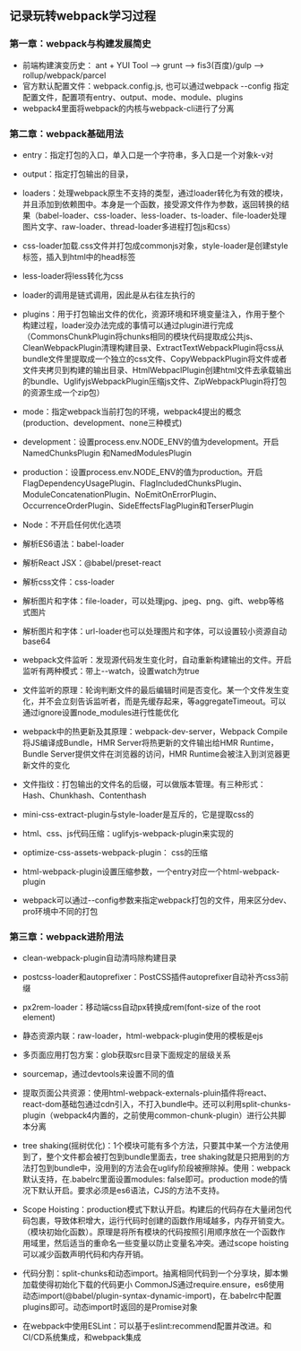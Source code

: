 ## 记录玩转webpack学习过程

### 第一章：webpack与构建发展简史
* 前端构建演变历史： ant + YUI Tool -->  grunt  -->  fis3(百度)/gulp  --> rollup/webpack/parcel
* 官方默认配置文件：webpack.config.js, 也可以通过webpack --config 指定配置文件，配置项有entry、output、mode、module、plugins
* webpack4里面将webpack的内核与webpack-cli进行了分离

### 第二章：webpack基础用法
* entry：指定打包的入口，单入口是一个字符串，多入口是一个对象k-v对
* output：指定打包输出的目录，
* loaders：处理webpack原生不支持的类型，通过loader转化为有效的模块，并且添加到依赖图中。本身是一个函数，接受源文件作为参数，返回转换的结果（babel-loader、css-loader、less-loader、ts-loader、file-loader处理图片文字、raw-loader、thread-loader多进程打包js和css）
* css-loader加载.css文件并打包成commonjs对象，style-loader是创建style标签，插入到html中的head标签
* less-loader将less转化为css
* loader的调用是链式调用，因此是从右往左执行的
* plugins：用于打包输出文件的优化，资源环境和环境变量注入，作用于整个构建过程，loader没办法完成的事情可以通过plugin进行完成（CommonsChunkPlugin将chunks相同的模块代码提取成公共js、CleanWebpackPlugin清理构建目录、ExtractTextWebpackPlugin将css从bundle文件里提取成一个独立的css文件、CopyWebpackPlugin将文件或者文件夹拷贝到构建的输出目录、HtmlWebpaclPlugin创建html文件去承载输出的bundle、UglifyjsWebpackPlugin压缩js文件、ZipWebpackPlugin将打包的资源生成一个zip包）
* mode：指定webpack当前打包的环境，webpack4提出的概念(production、development、none三种模式)
* development：设置process.env.NODE_ENV的值为development。开启NamedChunksPlugin 和NamedModulesPlugin
* production：设置process.env.NODE_ENV的值为production。开启FlagDependencyUsagePlugin、FlagIncludedChunksPlugin、ModuleConcatenationPlugin、NoEmitOnErrorPlugin、OccurrenceOrderPlugin、SideEffectsFlagPlugin和TerserPlugin
* Node：不开启任何优化选项

* 解析ES6语法：babel-loader
* 解析React JSX：@babel/preset-react
* 解析css文件：css-loader
* 解析图片和字体：file-loader，可以处理jpg、jpeg、png、gift、webp等格式图片
* 解析图片和字体：url-loader也可以处理图片和字体，可以设置较小资源自动base64
* webpack文件监听：发现源代码发生变化时，自动重新构建输出的文件。开启监听有两种模式：带上--watch，设置watch为true
* 文件监听的原理：轮询判断文件的最后编辑时间是否变化。某一个文件发生变化，并不会立刻告诉监听者，而是先缓存起来，等aggregateTimeout。可以通过ignore设置node_modules进行性能优化
* webpack中的热更新及其原理：webpack-dev-server，Webpack Compile将JS编译成Bundle，HMR Server将热更新的文件输出给HMR Runtime，Bundle Server提供文件在浏览器的访问，HMR Runtime会被注入到浏览器更新文件的变化

* 文件指纹：打包输出的文件名的后缀，可以做版本管理。有三种形式：Hash、Chunkhash、Contenthash
* mini-css-extract-plugin与style-loader是互斥的，它是提取css的
* html、css、js代码压缩：uglifyjs-webpack-plugin来实现的
* optimize-css-assets-webpack-plugin： css的压缩
* html-webpack-plugin设置压缩参数，一个entry对应一个html-webpack-plugin
* webpack可以通过--config参数来指定webpack打包的文件，用来区分dev、pro环境中不同的打包

### 第三章：webpack进阶用法
* clean-webpack-plugin自动清吗除构建目录
* postcss-loader和autoprefixer：PostCSS插件autoprefixer自动补齐css3前缀
* px2rem-loader：移动端css自动px转换成rem(font-size of the root element)
* 静态资源内联：raw-loader，html-webpack-plugin使用的模板是ejs
* 多页面应用打包方案：glob获取src目录下面规定的层级关系

* sourcemap，通过devtools来设置不同的值
* 提取页面公共资源：使用html-webpack-externals-pluin插件将react、react-dom基础包通过cdn引入，不打入bundle中。还可以利用split-chunks-plugin（webpack4内置的，之前使用common-chunk-plugin）进行公共脚本分离

* tree shaking(摇树优化)：1个模块可能有多个方法，只要其中某一个方法使用到了，整个文件都会被打包到bundle里面去，tree shaking就是只把用到的方法打包到bundle中，没用到的方法会在uglify阶段被擦除掉。使用：webpack默认支持，在.babelrc里面设置modules: false即可。production mode的情况下默认开启。要求必须是es6语法，CJS的方法不支持。

* Scope Hoisting：production模式下默认开启。构建后的代码存在大量闭包代码包裹，导致体积增大，运行代码时创建的函数作用域越多，内存开销变大。（模块初始化函数）。原理是将所有模块的代码按照引用顺序放在一个函数作用域里，然后适当的重命名一些变量以防止变量名冲突。通过scope hoisting可以减少函数声明代码和内存开销。

* 代码分割：split-chunks和动态import。抽离相同代码到一个分享块，脚本懒加载使得初始化下载的代码更小
  CommonJS通过require.ensure，es6使用动态import(@babel/plugin-syntax-dynamic-import)，在.babelrc中配置plugins即可。动态import时返回的是Promise对象

* 在webpack中使用ESLint：可以基于eslint:recommend配置并改进。和CI/CD系统集成，和webpack集成